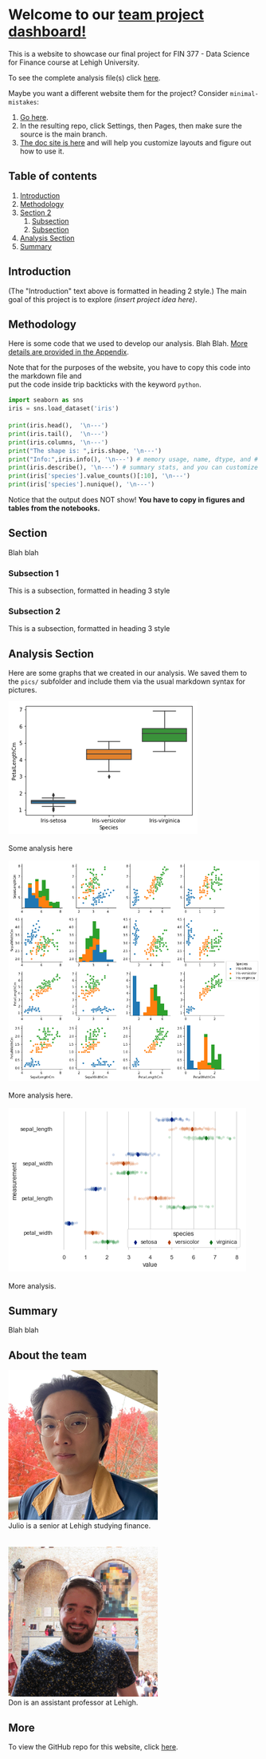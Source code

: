 # Welcome to our [team project dashboard!](https://russiaukrainewarindustryreturns.streamlit.app)

This is a website to showcase our final project for FIN 377 - Data Science for Finance course at Lehigh University.

To see the complete analysis file(s) click [here](https://github.com/julioveracruz/testwebsite/blob/main/notebooks/example.ipynb).

Maybe you want a different website them for the project? Consider `minimal-mistakes`:
1. [Go here](https://github.com/mmistakes/mm-github-pages-starter/generate).
2. In the resulting repo, click Settings, then Pages, then make sure the source is the main branch.
3. [The doc site is here](https://mmistakes.github.io/minimal-mistakes/docs/structure/) and will help you customize layouts and figure out how to use it.

## Table of contents
1. [Introduction](#introduction)
2. [Methodology](#meth)
3. [Section 2](#section2)
    1. [Subsection](#subsec2-1)
    2. [Subsection](#subsec2-2)
4. [Analysis Section](#section3)
5. [Summary](#summary)

## Introduction  <a name="introduction"></a>

(The "Introduction" text above is formatted in heading 2 style.) The main goal of this project is to explore *(insert project idea here)*.  

## Methodology <a name="meth"></a>

Here is some code that we used to develop our analysis. Blah Blah. [More details are provided in the Appendix](page2).
 
Note that for the purposes of the website, you have to copy this code into the markdown file and  
put the code inside trip backticks with the keyword `python`.

```python
import seaborn as sns 
iris = sns.load_dataset('iris') 

print(iris.head(),  '\n---')
print(iris.tail(),  '\n---')
print(iris.columns, '\n---')
print("The shape is: ",iris.shape, '\n---')
print("Info:",iris.info(), '\n---') # memory usage, name, dtype, and # of non-null obs (--> # of missing obs) per variable
print(iris.describe(), '\n---') # summary stats, and you can customize the list!
print(iris['species'].value_counts()[:10], '\n---')
print(iris['species'].nunique(), '\n---')
```

Notice that the output does NOT show! **You have to copy in figures and tables from the notebooks.**

## Section <a name="section2"></a>
Blah blah

### Subsection 1 <a name="subsec2-1"></a>
This is a subsection, formatted in heading 3 style

### Subsection 2 <a name="subsec2-2"></a>
This is a subsection, formatted in heading 3 style

## Analysis Section <a name="section3"></a>

Here are some graphs that we created in our analysis. We saved them to the `pics/` subfolder and include them via the usual markdown syntax for pictures.

![](pics/plot1.png)
<br><br>
Some analysis here
<br><br>
![](pics/plot2.png)
<br><br>
More analysis here.
<br><br>
![](pics/plot3.png)
<br><br>
More analysis.

## Summary <a name="summary"></a>

Blah blah



## About the team

<img src="pics/julio.jpg" alt="julio" width="300"/>
<br>
Julio is a senior at Lehigh studying finance.
<br><br><br>
<img src="pics/don2.jpg" alt="don" width="300"/>
<br>
Don is an assistant professor at Lehigh.


## More 

To view the GitHub repo for this website, click [here](https://github.com/donbowen/teamproject).
